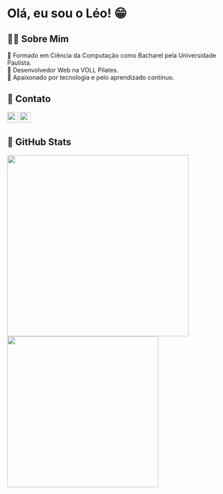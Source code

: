 # Olá, eu sou o Léo! 😁

## 👨‍💻 Sobre Mim
 🔹 Formado em Ciência da Computação como Bacharel pela Universidade Paulista.</br>
 🔹 Desenvolvedor Web na VOLL Pilates.</br>
 🔹 Apaixonado por tecnologia e pelo aprendizado contínuo.
  

## 📩 Contato
<div>
 <a href="https://www.linkedin.com/in/leonardotguimaraes/"><img src="https://img.shields.io/badge/Linkedin-282C34?gmail=for-the-badge&logo=Linkedin&logoColor=0077B5"  height="25" /></a>
  <a href="mailto:leonardotg07@hotmail.com"><img src="https://img.shields.io/badge/Hotmail-282C34?hotmail=for-the-badge&logo=hotmail&logoColor=D14836"  height="25" /></a>
</div>

## 🤖 GitHub Stats
<div>
  <img width="420px" align="left" src="https://github-readme-stats.vercel.app/api?username=LeonardoT07&show_icons=true&theme=tokyonight"/> 
  <img width="350px" align="left" src="https://github-readme-stats.vercel.app/api/top-langs/?username=LeonardoT07&hide=html&layout=compact&theme=tokyonight"/>
</div>
